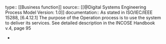 type:: [[Business function]]
source:: [[@Digital Systems Engineering Process Model Version: 1.0]]
documentation:: As stated in ISO/IEC/IEEE 15288, [6.4.12.1] The purpose of the Operation process is to use the system to deliver its services.  See detailed description in the INCOSE Handbook v.4, page 95

-